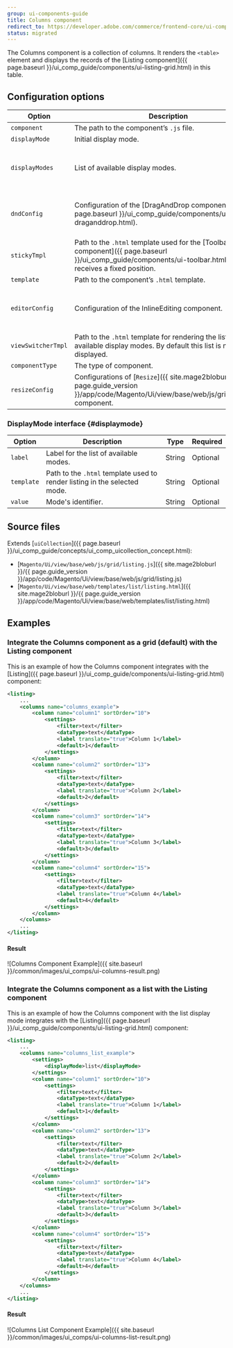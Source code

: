 ```yaml
---
group: ui-components-guide
title: Columns component
redirect_to: https://developer.adobe.com/commerce/frontend-core/ui-components/components/columns/
status: migrated
---
```


The Columns component is a collection of columns. It renders the `<table>` element and displays the records of the [Listing component]({{ page.baseurl }}/ui_comp_guide/components/ui-listing-grid.html) in this table.

## Configuration options

| Option | Description | Type | Default |
| --- | --- | --- | --- |
| `component` | The path to the component’s `.js` file. | String | `Magento_Ui/js/grid/listing` |
| `displayMode` | Initial display mode. | String | `'grid'` |
| `displayModes` | List of available display modes. | {<br />[name: string]: [DisplayMode](#displaymode)<br />} |  `{grid: {value: 'grid',label: 'Grid',template: '${ $.template }'},list: {value: 'list',label: 'List',template: '${ $.listTemplate }'}}` |
| `dndConfig` | Configuration of the [DragAndDrop component]({{ page.baseurl }}/ui_comp_guide/components/ui-draganddrop.html). | Object | Specified in the [DragAndDrop component configuration]({{ page.baseurl }}/ui_comp_guide/components/ui-draganddrop.html). |
| `stickyTmpl` | Path to the `.html` template used for the [Toolbar component]({{ page.baseurl }}/ui_comp_guide/components/ui-toolbar.html) when it receives a fixed position. | String | `ui/grid/sticky/listing` |
| `template` | Path to the component’s `.html` template. | String | `ui/grid/listing` |
| `editorConfig` | Configuration of the InlineEditing component. | Object | Specified in the [InlineEditing component configuration]({{ page.baseurl }}/ui_comp_guide/components/ui-insertlisting.html). |
| `viewSwitcherTmpl` | Path to the `.html` template for rendering the list of available display modes. By default this list is not displayed. | String | `ui/grid/view-switcher` |
| `componentType` | The type of component. | String | `columns` |
| `resizeConfig` | Configurations of [`Resize`]({{ site.mage2bloburl }}/{{ page.guide_version }}/app/code/Magento/Ui/view/base/web/js/grid/resize.js) component. | Object | `{name: '${ $.name }_resize',columnsProvider: '${ $.name }',component: 'Magento_Ui/js/grid/resize',enabled: false}` |

### DisplayMode interface {#displaymode}

| Option | Description | Type | Required |
| --- | --- | --- | --- |
| `label` | Label for the list of available modes. | String | Optional |
| `template` | Path to the `.html` template used to render listing in the selected mode. | String | Optional |
| `value` | Mode's identifier. | String | Optional |

## Source files

Extends [`uiCollection`]({{ page.baseurl }}/ui_comp_guide/concepts/ui_comp_uicollection_concept.html):

-  [`Magento/Ui/view/base/web/js/grid/listing.js`]({{ site.mage2bloburl }}/{{ page.guide_version }}/app/code/Magento/Ui/view/base/web/js/grid/listing.js)
-  [`Magento/Ui/view/base/web/templates/list/listing.html`]({{ site.mage2bloburl }}/{{ page.guide_version }}/app/code/Magento/Ui/view/base/web/templates/list/listing.html)

## Examples

### Integrate the Columns component as a grid (default) with the Listing component

This is an example of how the Columns component integrates with the [Listing]({{ page.baseurl }}/ui_comp_guide/components/ui-listing-grid.html) component:

```xml
<listing>
    ...
    <columns name="columns_example">
        <column name="column1" sortOrder="10">
            <settings>
                <filter>text</filter>
                <dataType>text</dataType>
                <label translate="true">Column 1</label>
                <default>1</default>
            </settings>
        </column>
        <column name="column2" sortOrder="13">
            <settings>
                <filter>text</filter>
                <dataType>text</dataType>
                <label translate="true">Column 2</label>
                <default>2</default>
            </settings>
        </column>
        <column name="column3" sortOrder="14">
            <settings>
                <filter>text</filter>
                <dataType>text</dataType>
                <label translate="true">Column 3</label>
                <default>3</default>
            </settings>
        </column>
        <column name="column4" sortOrder="15">
            <settings>
                <filter>text</filter>
                <dataType>text</dataType>
                <label translate="true">Column 4</label>
                <default>4</default>
            </settings>
        </column>
    </columns>
    ...
</listing>
```

#### Result

![Columns Component Example]({{ site.baseurl }}/common/images/ui_comps/ui-columns-result.png)

### Integrate the Columns component as a list with the Listing component

This is an example of how the Columns component with the list display mode integrates with the [Listing]({{ page.baseurl }}/ui_comp_guide/components/ui-listing-grid.html) component:

```xml
<listing>
    ...
    <columns name="columns_list_example">
        <settings>
            <displayMode>list</displayMode>
        </settings>
        <column name="column1" sortOrder="10">
            <settings>
                <filter>text</filter>
                <dataType>text</dataType>
                <label translate="true">Column 1</label>
                <default>1</default>
            </settings>
        </column>
        <column name="column2" sortOrder="13">
            <settings>
                <filter>text</filter>
                <dataType>text</dataType>
                <label translate="true">Column 2</label>
                <default>2</default>
            </settings>
        </column>
        <column name="column3" sortOrder="14">
            <settings>
                <filter>text</filter>
                <dataType>text</dataType>
                <label translate="true">Column 3</label>
                <default>3</default>
            </settings>
        </column>
        <column name="column4" sortOrder="15">
            <settings>
                <filter>text</filter>
                <dataType>text</dataType>
                <label translate="true">Column 4</label>
                <default>4</default>
            </settings>
        </column>
    </columns>
    ...
</listing>
```

#### Result

![Columns List Component Example]({{ site.baseurl }}/common/images/ui_comps/ui-columns-list-result.png)
